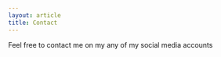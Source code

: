 ```yaml
---
layout: article
title: Contact
---
```


Feel free to contact me on my any of my social media accounts
<!-- 

<div class="card">
      <div class="card__content">
        <div class="card__header">
          <b>Email and Phone Number</b>
        </div>
        <a href="mailto:izhamhamadi@gmail.com" target="_blank">izhamhamadi@gmail.com</a><br>
        <a href="tel:+60196702850" target="_blank">(+60)19-670 2850</a><br>
        <br>
        <div class="card__header">
          <b>My Social Media</b>
        </div>
        <a href="https://www.linkedin.com/in/izhamnorhamadi" target="_blank">
          <span class="fa-stack fa-lg">
            <i class="fa-brands fa-linkedin fa-stack-3x"></i>
          </span>Linkedin</a>
        <br>
        <a href="https://github.com/IzhamHamadi" target="_blank">
          <span class="fa-stack fa-lg">
            <i class="fa-brands fa-github fa-stack-3x"></i>
          </span>Github</a>
        <br>
        <a href="https://twitter.com/IzhamHamadi" target="_blank">
          <span class="fa-stack fa-lg">
            <i class="fa-brands fa-twitter fa-stack-3x"></i>
          </span>Twitter</a>
        <br>
        <a href="https://www.facebook.com/IZHAMaco" target="_blank">
          <span class="fa-stack fa-lg">
            <i class="fa-brands fa-facebook fa-stack-3x"></i>
          </span>Facebook</a>
</div> -->

